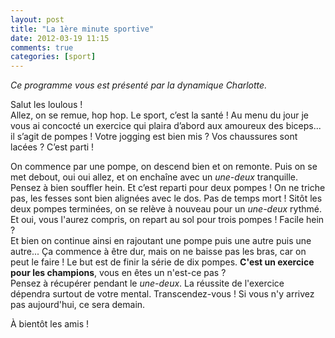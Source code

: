 ```yaml
---
layout: post
title: "La 1ère minute sportive"
date: 2012-03-19 11:15
comments: true
categories: [sport]
---
```

_Ce programme vous est présenté par la dynamique Charlotte._  
  
Salut les loulous !  
Allez, on se remue, hop hop. Le sport, c’est la santé ! Au menu du jour je vous ai concocté un exercice qui plaira d’abord aux amoureux des biceps... il s’agit de pompes ! Votre jogging est bien mis ? Vos chaussures sont lacées ? C’est parti !  
  
On commence par une pompe, on descend bien et on remonte. Puis on se met debout, oui oui allez, et on enchaîne avec un _une-deux_ tranquille. Pensez à bien souffler hein. Et c’est reparti pour deux pompes ! On ne triche pas, les fesses sont bien alignées avec le dos. Pas de temps mort&nbsp;! Sitôt les deux pompes terminées, on se relève à nouveau pour un _une-deux_ rythmé. Et oui, vous l'aurez compris, on repart au sol pour trois pompes ! Facile hein ?  
Et bien on continue ainsi en rajoutant une pompe puis une autre puis une autre... Ça commence à être dur, mais on ne baisse pas les bras, car on peut le faire ! Le but est de finir la série de dix pompes. __C'est un exercice pour les champions__, vous en êtes un n'est-ce pas ?  
Pensez à récupérer pendant le _une-deux_. La réussite de l'exercice dépendra surtout de votre mental. Transcendez-vous ! Si vous n'y arrivez pas aujourd'hui, ce sera demain.  
  
À bientôt les amis !
